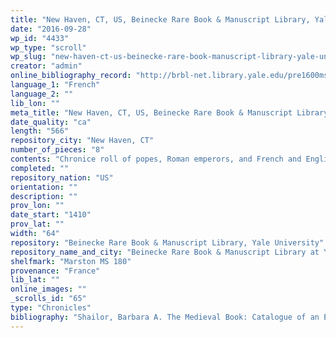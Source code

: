 ```yaml
---
title: "New Haven, CT, US, Beinecke Rare Book & Manuscript Library, Yale University, Marston MS 180"
date: "2016-09-28"
wp_id: "4433"
wp_type: "scroll"
wp_slug: "new-haven-ct-us-beinecke-rare-book-manuscript-library-yale-university-marston-ms-180"
creator: "admin"
online_bibliography_record: "http://brbl-net.library.yale.edu/pre1600ms/docs/pre1600.mars180.htm"
language_1: "French"
language_2: ""
lib_lon: ""
meta_title: "New Haven, CT, US, Beinecke Rare Book & Manuscript Library, Yale University, Marston MS 180"
date_quality: "ca"
length: "566"
repository_city: "New Haven, CT"
number_of_pieces: "8"
contents: "Chronice roll of popes, Roman emperors, and French and English Kings"
completed: ""
repository_nation: "US"
orientation: ""
description: ""
prov_lon: ""
date_start: "1410"
prov_lat: ""
width: "64"
repository: "Beinecke Rare Book & Manuscript Library, Yale University"
repository_name_and_city: "Beinecke Rare Book & Manuscript Library at Yale University, New Haven CT US"
shelfmark: "Marston MS 180"
provenance: "France"
lib_lat: ""
online_images: ""
_scrolls_id: "65"
type: "Chronicles"
bibliography: "Shailor, Barbara A. The Medieval Book: Catalogue of an Exhibition at the Beinecke Rare Book & Manuscript Library, Yale University. New Haven: Yale University Library, 1988, 92-94."
---
```



